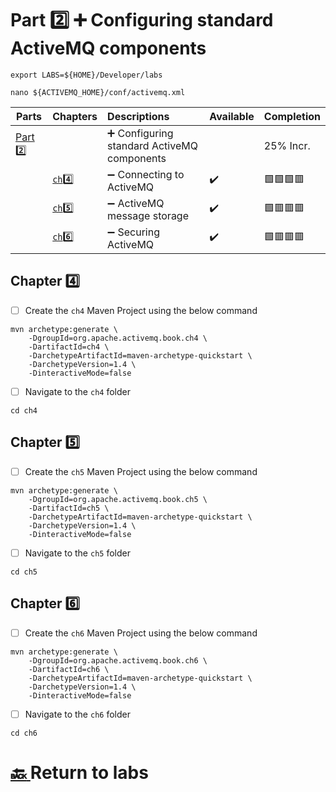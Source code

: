 # Part :two: :heavy_plus_sign: Configuring standard ActiveMQ components

```
export LABS=${HOME}/Developer/labs
```

```
nano ${ACTIVEMQ_HOME}/conf/activemq.xml
```


| Parts                | Chapters                  | Descriptions                                                         | Available | Completion |
|----------------------|---------------------------|:---------------------------------------------------------------------|-----------|----------|
| [Part :two:](.)  |                               | :heavy_plus_sign: Configuring standard ActiveMQ components           |           |  25% Incr. |
|                      | [`ch`:four: ](ch4)        | :heavy_minus_sign: Connecting to ActiveMQ                            | :heavy_check_mark: | :green_square::green_square::green_square::red_square: |
|                      | [`ch`:five: ](ch5)        | :heavy_minus_sign: ActiveMQ message storage                          | :heavy_check_mark: | :green_square::red_square::red_square::red_square: |
|                      | [`ch`:six: ](ch6)         | :heavy_minus_sign: Securing ActiveMQ                                 | :heavy_check_mark: | :green_square::red_square::red_square::red_square: |


## Chapter :four:

- [ ] Create the `ch4` Maven Project using the below command

```
mvn archetype:generate \
    -DgroupId=org.apache.activemq.book.ch4 \
    -DartifactId=ch4 \
    -DarchetypeArtifactId=maven-archetype-quickstart \
    -DarchetypeVersion=1.4 \
    -DinteractiveMode=false
```
- [ ] Navigate to the `ch4` folder

```
cd ch4
```

## Chapter :five:

- [ ] Create the `ch5` Maven Project using the below command

```
mvn archetype:generate \
    -DgroupId=org.apache.activemq.book.ch5 \
    -DartifactId=ch5 \
    -DarchetypeArtifactId=maven-archetype-quickstart \
    -DarchetypeVersion=1.4 \
    -DinteractiveMode=false
```
- [ ] Navigate to the `ch5` folder

```
cd ch5
```

## Chapter :six:

- [ ] Create the `ch6` Maven Project using the below command

```
mvn archetype:generate \
    -DgroupId=org.apache.activemq.book.ch6 \
    -DartifactId=ch6 \
    -DarchetypeArtifactId=maven-archetype-quickstart \
    -DarchetypeVersion=1.4 \
    -DinteractiveMode=false
```
- [ ] Navigate to the `ch6` folder

```
cd ch6
```


# [:back: ](../README.md) Return to labs
